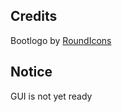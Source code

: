 ## Credits
Bootlogo by <a href="https://www.flaticon.com/authors/roundicons">RoundIcons</a>

## Notice 
GUI is not yet ready
